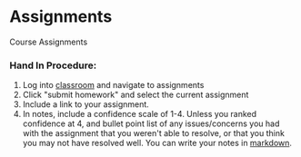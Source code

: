 Assignments
===========

Course Assignments

### Hand In Procedure:
1. Log into [classroom](bit.ly/tiy-fall-classroom) and navigate to assignments
2. Click "submit homework" and select the current assignment
3. Include a link to your assignment.
4. In notes, include a confidence scale of 1-4. Unless you ranked confidence at 4, and bullet point list of any issues/concerns you had with the assignment that you weren't able to resolve, or that you think you may not have resolved well. You can write your notes in [markdown](https://help.github.com/articles/markdown-basics/).
